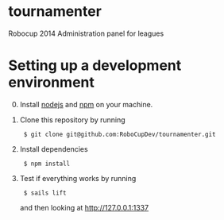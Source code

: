 tournamenter
============

Robocup 2014 Administration panel for leagues

Setting up a development environment
====================================

0. Install [nodejs](http://howtonode.org/how-to-install-nodejs) and [npm](http://howtonode.org/introduction-to-npm) on your machine.

1. Clone this repository by running

        $ git clone git@github.com:RoboCupDev/tournamenter.git

2. Install dependencies

        $ npm install

3. Test if everything works by running

        $ sails lift

   and then looking at http://127.0.0.1:1337



